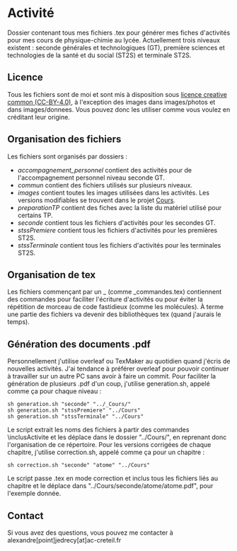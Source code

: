 # Activité 

Dossier contenant tous mes fichiers .tex pour générer mes fiches d'activités pour mes cours de physique-chimie au lycée.
Actuellement trois niveaux existent : seconde générales et technologiques (GT), première sciences et technologies de la santé et du social (ST2S) et terminale ST2S.


## Licence 

Tous les fichiers sont de moi et sont mis à disposition sous [licence creative common (CC-BY-4.0)](https://creativecommons.org/licenses/by/4.0/), à l'exception des images dans images/photos et dans images/donnees. Vous pouvez donc les utiliser comme vous voulez en créditant leur origine.


## Organisation des fichiers

Les fichiers sont organisés par dossiers :

- *accompagnement_personnel* contient des activités pour de l'accompagnement personnel niveau seconde GT.
- *commun* contient des fichiers utilisés sur plusieurs niveaux.
- *images* contient toutes les images utilisées dans les activités. Les versions modifiables se trouvent dans le projet [Cours](https://github.com/stoleks/Cours/images).
- *preparationTP* contient des fiches avec la liste du matériel utilisé pour certains TP.
- *seconde* contient tous les fichiers d'activités pour les secondes GT.
- *stssPremiere* contient tous les fichiers d'activités pour les premières ST2S.
- *stssTerminale* contient tous les fichiers d'activités pour les terminales ST2S.


## Organisation de tex

Les fichiers commençant par un \_ (comme \_commandes.tex) contiennent des commandes pour faciliter l'écriture d'activités ou pour éviter la répétition de morceau de code fastidieux (comme les molécules).
À terme une partie des fichiers va devenir des bibliothèques tex (quand j'aurais le temps).


## Génération des documents .pdf

Personnellement j'utilise overleaf ou TexMaker au quotidien quand j'écris de nouvelles activités. J'ai tendance à préférer overleaf pour pouvoir continuer à travailler sur un autre PC sans avoir à faire un commit.
Pour faciliter la génération de plusieurs .pdf d'un coup, j'utilise generation.sh, appelé comme ça pour chaque niveau :
    
    sh generation.sh "seconde" "../_Cours/"
    sh generation.sh "stssPremiere" "../Cours"
    sh generation.sh "stssTerminale" "../Cours"

Le script extrait les noms des fichiers à partir des commandes \inclusActivite et les déplace dans le dossier "../Cours/", en reprenant donc l'organisation de ce répertoire.
Pour les versions corrigées de chaque chapitre, j'utilise correction.sh, appelé comme ça pour un chapitre :

    sh correction.sh "seconde" "atome" "../Cours"

Le script passe .tex en mode correction et inclus tous les fichiers liés au chapitre et le déplace dans "../Cours/seconde/atome/atome.pdf", pour l'exemple donnée.


## Contact

Si vous avez des questions, vous pouvez me contacter à alexandre[point]jedrecy[at]ac-creteil.fr
